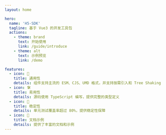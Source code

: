 ```yaml
---
layout: home

hero:
  name: 'H5-SDK'
  tagline: 基于 Vue3 的开发工具包
  actions:
    - theme: brand
      text: 开始使用
      link: /guide/introduce
    - theme: alt
      text: 示例预览
      link: /demo

features:
  - icon: 🚀
    title: 通用性
    details: 组件支持主流的 ESM、CJS、UMD 格式，并支持按需引入和 Tree Shaking
  - icon: 🛠️
    title: 易用性
    details: 源码使用 TypeScript 编写，提供完整的类型定义
  - icon: 💪
    title: 稳定性
    details: 单元测试覆盖率超过 80%，提供稳定性保障
  - icon: 📖
    title: 文档示例
    details: 提供了丰富的文档和示例
---
```

